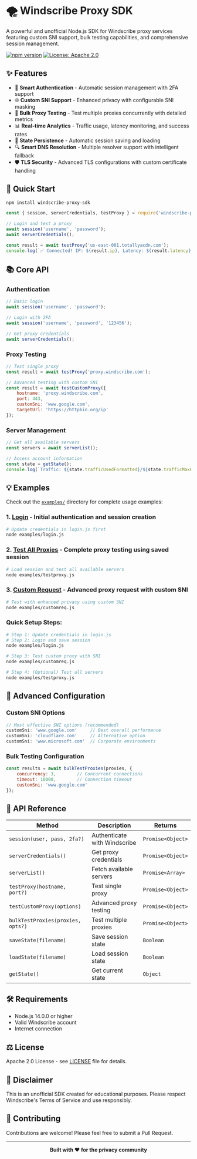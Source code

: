 # 🌪️ Windscribe Proxy SDK

A powerful and unofficial Node.js SDK for Windscribe proxy services featuring custom SNI support, bulk testing capabilities, and comprehensive session management.

[![npm version](https://badge.fury.io/js/windscribe-proxy-sdk.svg)](https://www.npmjs.com/package/windscribe-proxy-sdk)
[![License: Apache 2.0](https://img.shields.io/badge/License-Apache%202.0-blue.svg)](https://opensource.org/licenses/Apache-2.0)

## ✨ Features

- 🔐 **Smart Authentication** - Automatic session management with 2FA support
- 🌐 **Custom SNI Support** - Enhanced privacy with configurable SNI masking
- 🚀 **Bulk Proxy Testing** - Test multiple proxies concurrently with detailed metrics
- 📊 **Real-time Analytics** - Traffic usage, latency monitoring, and success rates
- 💾 **State Persistence** - Automatic session saving and loading
- 🔍 **Smart DNS Resolution** - Multiple resolver support with intelligent fallback
- 🛡️ **TLS Security** - Advanced TLS configurations with custom certificate handling

## 🚀 Quick Start

```bash
npm install windscribe-proxy-sdk
```

```javascript
const { session, serverCredentials, testProxy } = require('windscribe-proxy-sdk');

// Login and test a proxy
await session('username', 'password');
await serverCredentials();

const result = await testProxy('us-east-001.totallyacdn.com');
console.log(`✅ Connected! IP: ${result.ip}, Latency: ${result.latency}ms`);
```

## 📚 Core API

### Authentication
```javascript
// Basic login
await session('username', 'password');

// Login with 2FA
await session('username', 'password', '123456');

// Get proxy credentials
await serverCredentials();
```

### Proxy Testing
```javascript
// Test single proxy
const result = await testProxy('proxy.windscribe.com');

// Advanced testing with custom SNI
const result = await testCustomProxy({
    hostname: 'proxy.windscribe.com',
    port: 443,
    customSni: 'www.google.com',
    targetUrl: 'https://httpbin.org/ip'
});
```

### Server Management
```javascript
// Get all available servers
const servers = await serverList();

// Access account information
const state = getState();
console.log(`Traffic: ${state.trafficUsedFormatted}/${state.trafficMaxFormatted}`);
```

## 💡 Examples

Check out the [`examples/`](examples/) directory for complete usage examples:

### 1. **[Login](examples/login.js)** - Initial authentication and session creation
```bash
# Update credentials in login.js first
node examples/login.js
```

### 2. **[Test All Proxies](examples/testproxy.js)** - Complete proxy testing using saved session
```bash
# Load session and test all available servers
node examples/testproxy.js
```

### 3. **[Custom Request](examples/customreq.js)** - Advanced proxy request with custom SNI
```bash
# Test with enhanced privacy using custom SNI
node examples/customreq.js
```

### Quick Setup Steps:
```bash
# Step 1: Update credentials in login.js
# Step 2: Login and save session
node examples/login.js

# Step 3: Test custom proxy with SNI
node examples/customreq.js

# Step 4: (Optional) Test all servers
node examples/testproxy.js
```

## 🔧 Advanced Configuration

### Custom SNI Options
```javascript
// Most effective SNI options (recommended)
customSni: 'www.google.com'     // Best overall performance
customSni: 'cloudflare.com'     // Alternative option
customSni: 'www.microsoft.com'  // Corporate environments
```

### Bulk Testing Configuration
```javascript
const results = await bulkTestProxies(proxies, {
    concurrency: 3,        // Concurrent connections
    timeout: 10000,        // Connection timeout
    customSni: 'www.google.com'
});
```

## 📖 API Reference

| Method | Description | Returns |
|--------|-------------|---------|
| `session(user, pass, 2fa?)` | Authenticate with Windscribe | `Promise<Object>` |
| `serverCredentials()` | Get proxy credentials | `Promise<Object>` |
| `serverList()` | Fetch available servers | `Promise<Array>` |
| `testProxy(hostname, port?)` | Test single proxy | `Promise<Object>` |
| `testCustomProxy(options)` | Advanced proxy testing | `Promise<Object>` |
| `bulkTestProxies(proxies, opts?)` | Test multiple proxies | `Promise<Object>` |
| `saveState(filename)` | Save session state | `Boolean` |
| `loadState(filename)` | Load session state | `Boolean` |
| `getState()` | Get current state | `Object` |

## 🛠️ Requirements

- Node.js 14.0.0 or higher
- Valid Windscribe account
- Internet connection

## ⚖️ License

Apache 2.0 License - see [LICENSE](LICENSE) file for details.

## 🚨 Disclaimer

This is an unofficial SDK created for educational purposes. Please respect Windscribe's Terms of Service and use responsibly.

## 🤝 Contributing

Contributions are welcome! Please feel free to submit a Pull Request.

---

<div align="center">
  <strong>Built with ❤️ for the privacy community</strong>
</div>
